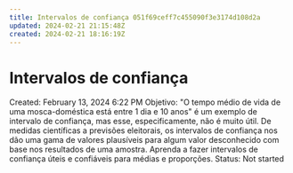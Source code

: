```yaml
---
title: Intervalos de confiança 051f69ceff7c455090f3e3174d108d2a
updated: 2024-02-21 21:15:48Z
created: 2024-02-21 18:16:19Z
---
```


# Intervalos de confiança

Created: February 13, 2024 6:22 PM
Objetivo: "O tempo médio de vida de uma mosca-doméstica está entre 1 dia e 10 anos" é um exemplo de intervalo de confiança, mas esse, especificamente, não é muito útil. De medidas científicas a previsões eleitorais, os intervalos de confiança nos dão uma gama de valores plausíveis para algum valor desconhecido com base nos resultados de uma amostra. Aprenda a fazer intervalos de confiança úteis e confiáveis para médias e proporções.
Status: Not started